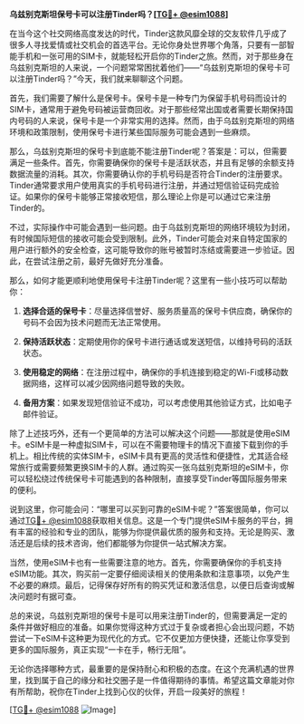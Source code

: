 **乌兹别克斯坦保号卡可以注册Tinder吗？[[TG💪+ @esim1088](https://t.me/s/esim1088)]**

在当今这个社交网络高度发达的时代，Tinder这款风靡全球的交友软件几乎成了很多人寻找爱情或社交机会的首选平台。无论你身处世界哪个角落，只要有一部智能手机和一张可用的SIM卡，就能轻松开启你的Tinder之旅。然而，对于那些身在乌兹别克斯坦的人来说，一个问题常常困扰着他们——“乌兹别克斯坦的保号卡可以注册Tinder吗？”今天，我们就来聊聊这个问题。

首先，我们需要了解什么是保号卡。保号卡是一种专门为保留手机号码而设计的SIM卡，通常用于避免号码被运营商回收。对于那些经常出国或者需要长期保持国内号码的人来说，保号卡是一个非常实用的选择。然而，由于乌兹别克斯坦的网络环境和政策限制，使用保号卡进行某些国际服务可能会遇到一些麻烦。

那么，乌兹别克斯坦的保号卡到底能不能注册Tinder呢？答案是：可以，但需要满足一些条件。首先，你需要确保你的保号卡是活跃状态，并且有足够的余额支持数据流量的消耗。其次，你需要确认你的手机号码是否符合Tinder的注册要求。Tinder通常要求用户使用真实的手机号码进行注册，并通过短信验证码完成验证。如果你的保号卡能够正常接收短信，那么理论上你是可以通过它来注册Tinder的。

不过，实际操作中可能会遇到一些问题。由于乌兹别克斯坦的网络环境较为封闭，有时候国际短信的接收可能会受到限制。此外，Tinder可能会对来自特定国家的用户进行额外的安全检查，这可能导致你的账号被暂时冻结或需要进一步验证。因此，在尝试注册之前，最好先做好充分准备。

那么，如何才能更顺利地使用保号卡注册Tinder呢？这里有一些小技巧可以帮助你：

1. **选择合适的保号卡**：尽量选择信誉好、服务质量高的保号卡供应商，确保你的号码不会因为技术问题而无法正常使用。
   
2. **保持活跃状态**：定期使用你的保号卡进行通话或发送短信，以维持号码的活跃状态。

3. **使用稳定的网络**：在注册过程中，确保你的手机连接到稳定的Wi-Fi或移动数据网络，这样可以减少因网络问题导致的失败。

4. **备用方案**：如果发现短信验证不成功，可以考虑使用其他验证方式，比如电子邮件验证。

除了上述技巧外，还有一个更简单的方法可以解决这个问题——那就是使用eSIM卡。eSIM卡是一种虚拟SIM卡，可以在不需要物理卡的情况下直接下载到你的手机上。相比传统的实体SIM卡，eSIM卡具有更高的灵活性和便捷性，尤其适合经常旅行或需要频繁更换SIM卡的人群。通过购买一张乌兹别克斯坦的eSIM卡，你可以轻松绕过传统保号卡可能遇到的各种限制，直接享受Tinder等国际服务带来的便利。

说到这里，你可能会问：“哪里可以买到可靠的eSIM卡呢？”答案很简单，你可以通过[TG💪+ @esim1088](https://t.me/s/esim1088)获取相关信息。这是一个专门提供eSIM卡服务的平台，拥有丰富的经验和专业的团队，能够为你提供最优质的服务和支持。无论是购买、激活还是后续的技术咨询，他们都能够为你提供一站式解决方案。

当然，使用eSIM卡也有一些需要注意的地方。首先，你需要确保你的手机支持eSIM功能。其次，购买前一定要仔细阅读相关的使用条款和注意事项，以免产生不必要的麻烦。最后，记得保存好所有的购买凭证和激活信息，以便日后查询或解决问题时有据可查。

总的来说，乌兹别克斯坦的保号卡是可以用来注册Tinder的，但需要满足一定的条件并做好相应的准备。如果你觉得这种方式过于复杂或者担心会出现问题，不妨尝试一下eSIM卡这种更为现代化的方式。它不仅更加方便快捷，还能让你享受到更多的国际服务，真正实现“一卡在手，畅行无阻”。

无论你选择哪种方式，最重要的是保持耐心和积极的态度。在这个充满机遇的世界里，找到属于自己的缘分和社交圈子是一件值得期待的事情。希望这篇文章能对你有所帮助，祝你在Tinder上找到心仪的伙伴，开启一段美好的旅程！

[[TG💪+ @esim1088](https://t.me/s/esim1088) ![Image](https://i.postimg.cc/4NQfJmqS/Snipaste-2025-05-13-00-14-12.png)]
